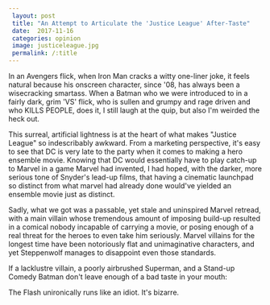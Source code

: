 ```yaml
---
 layout: post
 title: "An Attempt to Articulate the 'Justice League' After-Taste"
 date:  2017-11-16
 categories: opinion 
 image: justiceleague.jpg
 permalink: /:title
---
```



In an Avengers flick, when Iron Man cracks a witty one-liner joke, it feels natural because his onscreen character, since '08, has always been a wisecracking smartass. When a Batman who we were introduced to in a fairly dark, grim 'VS' flick, who is sullen and grumpy and rage driven and who KILLS PEOPLE, does it, I still laugh at the quip, but also I'm weirded the heck out. 

This surreal, artificial lightness is at the heart of what makes "Justice League" so indescribably awkward. From a marketing perspective, it's easy to see that DC is very late to the party when it comes to making a hero ensemble movie. Knowing that DC would essentially have to play catch-up to Marvel in a game Marvel had invented, I had hoped, with the darker, more serious tone of Snyder's lead-up films, that having a cinematic launchpad so distinct from what marvel had already done would've yielded an ensemble movie just as distinct. 

Sadly, what we got was a passable, yet stale and uninspired Marvel retread, with a main villain whose tremendous amount of imposing build-up resulted in a comical nobody incapable of carrying a movie, or posing enough of a real threat for the heroes to even take him seriously. Marvel villains for the longest time have been notoriously flat and unimaginative characters, and yet Steppenwolf manages to disappoint even those standards. 

If a lacklustre villain, a poorly airbrushed Superman, and a Stand-up Comedy Batman don't leave enough of a bad taste in your mouth: 

The Flash unironically runs like an idiot. It's bizarre.